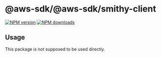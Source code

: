 # @aws-sdk/@aws-sdk/smithy-client

[![NPM version](https://img.shields.io/npm/v/@aws-sdk/@aws-sdk/smithy-client/beta.svg)](https://www.npmjs.com/package/@aws-sdk/@aws-sdk/smithy-client)
[![NPM downloads](https://img.shields.io/npm/dm/@aws-sdk/@aws-sdk/smithy-client.svg)](https://www.npmjs.com/package/@aws-sdk/@aws-sdk/smithy-client)

## Usage

This package is not supposed to be used directly.

